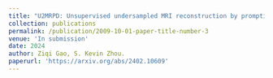 ```yaml
---
title: "U2MRPD: Unsupervised undersampled MRI reconstruction by prompting a large latent diffusion model"
collection: publications
permalink: /publication/2009-10-01-paper-title-number-3
venue: 'In submission'
date: 2024
author: Ziqi Gao, S. Kevin Zhou.
paperurl: 'https://arxiv.org/abs/2402.10609'
---
```


